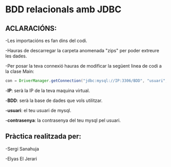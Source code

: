 # BDD relacionals amb JDBC
  
## ACLARACIÓNS:
  -Les importacións es fan dins del codi.
  
  -Hauras de descarregar la carpeta anomenada "zips" per poder extreure les dades.
  
  -Per posar la teva connexió hauras de modificar la següent linea de codi a la clase Main:
  
  ```java
  con = DriverManager.getConnection("jdbc:mysql://IP:3306/BDD", "usuari", "contrasenya");
  ```
  -**IP**: serà la IP de la teva maquina virtual.
  
  -**BDD**: serà la base de dades que vols utilitzar.
  
  -**usuari**: el teu usuari de mysql.
  
  -**contrasenya**: la contrasenya del teu mysql pel usuari.
  
  ## Pràctica realitzada per:
  -Sergi Sanahuja
  
  -Elyas El Jerari
